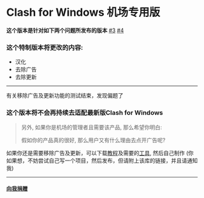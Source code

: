 # Clash for Windows 机场专用版

**这个版本是针对如下两个问题所发布的版本**
[#3](https://github.com/ender-zhao/Clash-for-Windows_Chinese/issues/3)  [#4](https://github.com/ender-zhao/Clash-for-Windows_Chinese/issues/4) 

### 这个特制版本将更改的内容:
* 汉化
* 去除广告
* 去除更新

***

有关移除广告及更新功能的测试结束，发现偏题了

### 这个版本将不会再持续去适配最新版Clash for Windows

> 另外, 如果你是机场的管理者且需要该产品, 那么希望你明白: 
> 
> 假如你的产品真的很好, 那么用户又有什么理由去点开广告呢?

如果你还是需要移除广告及更新，可以下载[教程](https://github.com/ender-zhao/CFW-custom-made/raw/main/Clash.for.Windows.-ads.-update.zip)及需要的[工具](https://github.com/ender-zhao/CFW-custom-made/raw/main/Clash-for-Windows_%20Chinese-%20tools.zip), 然后自己制作
(你如果想，不妨尝试自己写一个项目，然后发布，但请附上该库的链接，并且请通知我)

***

#### [向我捐赠](https://github.com/ender-zhao/EZ)
